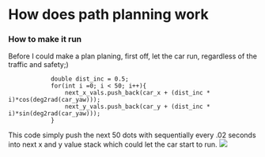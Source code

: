 # How does path planning work
### How to make it run
Before I could make a plan planing, first off, let the car run, regardless of the traffic and safety;)
```
            double dist_inc = 0.5;
            for(int i =0; i < 50; i++){
                next_x_vals.push_back(car_x + (dist_inc * i)*cos(deg2rad(car_yaw)));
                next_y_vals.push_back(car_y + (dist_inc * i)*sin(deg2rad(car_yaw)));
            }
```
This code simply push the next 50 dots with sequentially every .02 seconds into next x and y value stack which could let the car start to run.
![](https://github.com/hang-wang/TERM3_P1/blob/master/image/run.gif)

